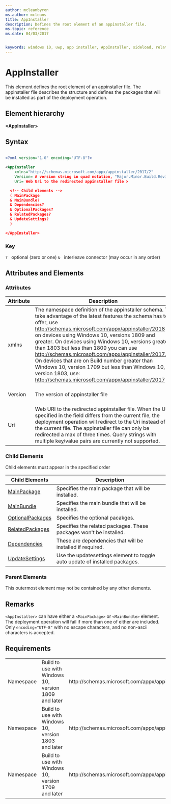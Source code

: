 ```yaml
---
author: mcleanbyron
ms.author: mcleans
title: AppInstaller
description: Defines the root element of an appinstaller file.
ms.topic: reference
ms.date: 04/03/2017


keywords: windows 10, uwp, app installer, AppInstaller, sideload, related set, optional packages
---
```


# AppInstaller

This element defines the root element of an appinstaller file. The appinstaller file describes the structure and defines the packages that will be installed as part of the deployment operation. 

## Element hierarchy

<b>&lt;AppInstaller&gt;</b>

## Syntax
``` xml

<?xml version="1.0" encoding="UTF-8"?>

<AppInstaller 
    xmlns="http://schemas.microsoft.com/appx/appinstaller/2017/2"
    Version= A version string in quad notation, "Major.Minor.Build.Revision".
    Uri= Web Uri to the redirected appinstaller file >

  <!-- Child elements -->
  ( MainPackage
  & MainBundle?
  & Dependencies?
  & OptionalPackages?
  & RelatedPackages?
  & UpdateSettings?
  )

</AppInstaller>
```

### Key
`?`   optional (zero or one)
`&`   interleave connector (may occur in any order)

## Attributes and Elements

### Attributes

| Attribute | Description | Data type | Required |
|-----------|-------------|-----------|----------|
| xmlns | The namespace definition of the appinstaller schema. To take advantage of the latest features the schema has to offer, use http://schemas.microsoft.com/appx/appinstaller/2018 on devices using Windows 10, versions 1809 and greater. On devices using Windows 10, versions greater than 1803 but less than 1809 you can use http://schemas.microsoft.com/appx/appinstaller/2017/2. On devices that are on Build number greater than Windows 10, version 1709 but less than Windows 10, version 1803, use: http://schemas.microsoft.com/appx/appinstaller/2017 | URI as a string between 1 and 2084 characters in length. |  Yes |
| Version | The version of appinstaller file |   A version string in quad notation, "Major.Minor.Build.Revision". | Yes |
| Uri | Web URI to the redirected appinstaller file. When the Uri specified in the field differs from the current file, the deployment operation will redirect to the Uri instead of the current file. The appinstaller file can only be redirected a max of three times. Query strings with multiple key/value pairs are currently not supported. | Web URI as a string between 1 and 2084 characters in length.| Yes |


### Child Elements

Child elements must appear in the specified order

| Child Elements | Description |
|----------------|-------------|
| [MainPackage](element-main-package.md) | Specifies the main package that will be installed. |
| [MainBundle](element-main-bundle.md) | Specifies the main bundle that will be installed. |
| [OptionalPackages](element-optional-packages.md) | Specifies the optional pacakges. |
| [RelatedPackages](element-related-packages.md) | Specifies the related packages. These packages won't be installed. |
| [Dependencies](element-dependencies.md) | These are dependencies that will be installed if required. |
| [UpdateSettings](element-update-settings.md) | Use the updatesettings element to toggle auto update of installed packages. |

### Parent Elements

This outermost element may not be contained by any other elements.

## Remarks
`<AppInstaller>` can have either a `<MainPackage>` or `<MainBundle>` element. The deployment operation will fail if more than one of either are included.
Only `encoding="UTF-8"` with no escape characters, and no non-ascii characters is accepted.

## Requirements
<table>
    <tbody>
        <tr>
            <td>Namespace</td>
            <td>Build to use with Windows 10, version 1809 and later</td>
            <td>http://schemas.microsoft.com/appx/appinstaller/2018 </td>
        </tr>
        <tr>
            <td>Namespace</td>
            <td>Build to use with Windows 10, version 1803 and later</td>
            <td>http://schemas.microsoft.com/appx/appinstaller/2017/2 </td>
        </tr>
        <tr>
            <td>Namespace</td>
            <td>Build to use with Windows 10, version 1709 and later</td>
            <td>http://schemas.microsoft.com/appx/appinstaller/2017 </td>
        </tr>
    </tbody>
</table>
